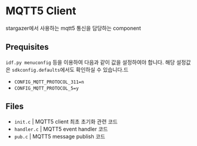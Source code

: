 # MQTT5 Client

stargazer에서 사용하는 mqtt5 통신을 담당하는 component

## Prequisites

`idf.py menuconfig` 등을 이용하여 다음과 같이 값을 설정하여야 합니다. 해당 설정값은 `sdkconfig.defaults`에서도 확인하실 수 있습니다.드

- `CONFIG_MQTT_PROTOCOL_311=n`
- `CONFIG_MQTT_PROTOCOL_5=y`

## Files

- `init.c` | MQTT5 client 최초 초기화 관련 코드
- `handler.c` | MQTT5 event handler 코드
- `pub.c` | MQTT5 message publish 코드
